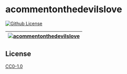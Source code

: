 # acommentonthedevilslove

[![Github License](https://img.shields.io/github/license/setetres/acommentonthedevilslove.svg?v=11)](https://github.com/setetres/acommentonthedevilslove/blob/main/LICENSE)

| [![acommentonthedevilslove](https://setetres.s3.amazonaws.com/setetres.st/img/share-acommentonthedevilslove.png?v=1&raw=true)](http://acommentonthedevilslove.setetres.st) |
| -------------------------------------------------------------------------------------------------------------------------------------------------------------------------- |

## License

[CC0-1.0]

[http://acommentonthedevilslove.setetres.st]: http://acommentonthedevilslove.setetres.st
[cc0-1.0]: http://creativecommons.org/licenses/cc0/1.0
